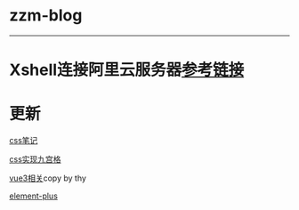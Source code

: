 # zzm-blog
*** 
# Xshell连接阿里云服务器[参考链接](https://developer.aliyun.com/article/770146)

# 更新
[css笔记](https://github.com/helsinki123/zzm-blog/blob/main/docs/css.md)

[css实现九宫格](https://github.com/helsinki123/zzm-blog/blob/main/docs/%E4%B9%9D%E5%AE%AB%E6%A0%BC.html)

[vue3相关](https://github.com/helsinki123/zzm-blog/blob/main/docs/vue3/README.md)copy by thy

[element-plus](https://github.com/helsinki123/zzm-blog/blob/main/docs/element-plus.md)

